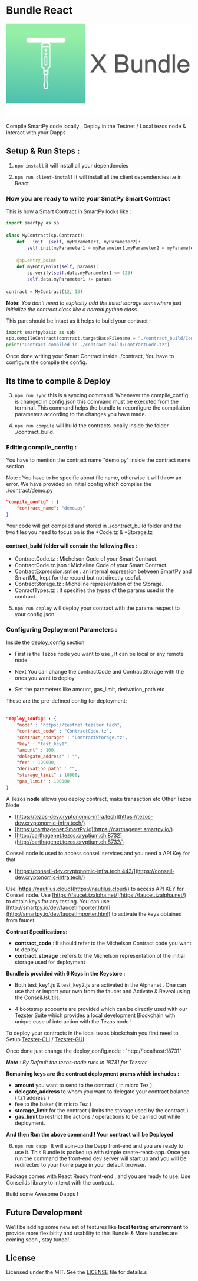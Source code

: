 # Bundle React

![image-small](./bundle.png)

Compile SmartPy code locally , Deploy in the Testnet / Local tezos node & interact with your Dapps

  
## Setup & Run Steps :

  

1.  `npm install` it will install all your dependencies

  

  

2.  `npm run client-install` it will install all the client dependencies i.e in React

  

  

### Now you are ready to write your SmatPy Smart Contract

  

This is how a Smart Contract in SmartPy looks like :

  
```python
import smartpy as sp

class MyContract(sp.Contract):
	def __init__(self, myParameter1, myParameter2):
		self.init(myParameter1 = myParameter1,myParameter2 = myParameter2)
  
	@sp.entry_point
	def myEntryPoint(self, params):
		sp.verify(self.data.myParameter1 <= 123)
		self.data.myParameter1 += params

contract = MyContract(12, 13)
```

**Note:**  *You don't need to explicitly add the initial storage somewhere just initialize the contract class like a normal python class.*

  

This part should be intact as it helps to build your contract :

  
```python
import smartpybasic as spb
spb.compileContract(contract,targetBaseFilename = "./contract_build/Contract")
print("Contract compiled in ./contract_build/ContractCode.tz")
```
  

Once done writing your Smart Contract inside ./contract, You have to configure the compile the config.

  

  

## Its time to compile & Deploy

  

3.  `npm run sync` this is a syncing command. Whenever  the compile_config is changed in config.json this command must be executed from the terminal. This command helps the bundle to reconfigure the compilation parameters according to the changes you have made.

  

4.  `npm run compile` will build the contracts locally inside the folder ./contract_build. 
### Editing compile_config :

You have to mention the contract name "demo.py" inside the contract name section.

Note : You have to be specific about file name, otherwise it will throw an error. We have provided an initial config which compiles the ./contract/demo.py

  
```json
"compile_config" : {
	"contract_name": "demo.py"
}
```
  

  

Your code will get compiled and stored in ./contract_build folder and the two files you need to focus on is the *Code.tz & *Storage.tz

 ####  contract_build folder will contain the following files :
 - ContractCode.tz : Michelson Code of your Smart Contract.
 - ContractCode.tz.json : Micheline Code of your Smart Contract.
 - ContractExpression.smlse : an internal expression between SmartPy and SmartML, kept for the record but not directly useful.
 - ContractStorage.tz : Micheline representation of the Storage.
 - ConractTypes.tz : It specifies the types of the params used in the contract.

  

5.  `npm run deploy` will deploy your contract with the params respect to your config.json

  

  

### Configuring Deployment Parameters :

  

Inside the deploy_config section

  

- First is the Tezos node you want to use , It can be local or any remote node

  

- Next You can change the contractCode and ContractStorage with the ones you want to deploy

  

- Set the parameters like amount, gas_limit, derivation_path etc

  
  
  

These are the pre-defined config for deployment:

```json

"deploy_config" : {
	"node" : "https://testnet.tezster.tech",
	"contract_code" : "ContractCode.tz",
	"contract_storage" : "ContractStorage.tz",
	"key" : "test_key1",
	"amount" : 100,
	"delegate_address" : "",
	"fee" : 100000,
	"derivation_path" : "",
	"storage_limit" : 10000,
	"gas_limit" : 100000
}

```

A Tezos **node** allows you deploy contract, make transaction etc Other Tezos Node

-   [https://tezos-dev.cryptonomic-infra.tech](https://tezos-dev.cryptonomic-infra.tech/)
-   [https://carthagenet.SmartPy.io](https://carthagenet.smartpy.io/)
-   [http://carthagenet.tezos.cryptium.ch:8732](http://carthagenet.tezos.cryptium.ch:8732/)

Conseil node is used to access conseil services and you need a API Key for that

-   [https://conseil-dev.cryptonomic-infra.tech:443/](https://conseil-dev.cryptonomic-infra.tech/)

Use  [https://nautilus.cloud](https://nautilus.cloud/)  to access API KEY for Conseil node. Use  [https://faucet.tzalpha.net/](https://faucet.tzalpha.net/)  to obtain keys for any testing. You can use  [http://smartpy.io/dev/faucetImporter.html](http://smartpy.io/dev/faucetImporter.html)  to activate the keys obtained from faucet.  

**Contract Specifications:** 
 - **contract_code** : It should refer to the Michelson Contract  code you want to deploy.
 - **contract_storage** : refers to the Michelson representation of the initial storage used for deployment

**Bundle is provided with 6 Keys in the Keystore :** 
- Both test_key1.js & test_key2.js are activated in the Alphanet . One can use that or import your own from the faucet and Activate & Reveal using the ConseilJsUtils.

- 4 bootstrap acoounts are provided which can be directly used with our Tezster Suite which provides a local development Blockchain with unique ease of interaction with the Tezos node !

  

To deploy your contracts in the local tezos blockchain you first need to Setup [Tezster-CLI](https://github.com/Tezsure/Tezster-CLI/) / [Tezster-GUI](https://github.com/Tezsure/Tezster-GUI)

  

Once done just change the deploy_config.node : "http://localhost:18731"

  

***Note** : *By Default the tezos-node runs in 18731 for Tezster.**

**Remaining keys are the contract deployment prams which inchudes :**
- **amount** you want to send to the contract ( in micro Tez ).
- **delegate_address** to whom you want to delegate your contract balance. ( tz1 address )
- **fee** to the baker ( in micro Tez )
- **storage_limit** for the contract ( limits the storage used by the contract )
- **gas_limit** to restrict the actions / operactions to be carried out while deployment.

**And then Run the above command ! Your contract will be Deployed**

  

  

6.  `npm run dapp ` It will spin-up the Dapp front-end and you are ready to use it. This Bundle is packed up with simple create-react-app. Once you run the command the front-end dev server will start up and you will be redirected to your home page in your default browser.

  

  

Package comes with React Ready front-end , and you are ready to use. Use ConseilJs library to interct with the contract.

  

Build some Awesome Dapps !

## Future Development
We'll be adding some new set of features like **local testing environment** to provide more flexibitity and usability to this Bundle & More bundles are coming soon , stay tuned!

## License

Licensed under the MIT. See the [LICENSE](https://github.com/Tezsure/Bundle-react/blob/master/LICENSE) file for details.s